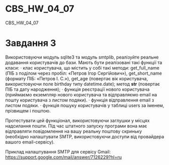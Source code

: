 # CBS_HW_04_07
CBS_HW_04_07


# Завдання 3
Використовуючи модуль sqlite3 та модуль smtplib, реалізуйте реальне додавання користувачів до бази. Мають бути реалізовані такі функції та класи:
·        клас користувача, що містить у собі такі методи: get_full_name (ПІБ з поділом через пробіл: «Петров Ігор Сергійович»), get_short_name (формату ПІБ: «Петров І. С.»), get_age (повертає вік користувача, використовуючи поле birthday типу datetime.date); метод __str__ (повертає ПІБ та дату народження);
·        функція реєстрації нового користувача (приймаємо екземпляр нового користувача та відправляємо email на пошту користувача з листом подяки).
·        функція відправлення email з листом подяки.
·        функція пошуку користувачів у таблиці users за іменем, прізвищем і поштою.

Протестувати цей функціонал, використовуючи заглушки у місцях надсилання пошти. Під час штатного запуску програми вона має відправляти повідомлення на вашу реальну поштову скриньку (необхідно налаштувати SMTP, використовуючи доступи від провайдера вашого email-сервісу).

Приклад налаштування SMTP для сервісу Gmail: https://support.google.com/mail/answer/7126229?hl=ru
